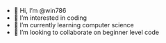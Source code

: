 - 👋 Hi, I’m @win786
- 👀 I’m interested in coding
- 🌱 I’m currently learning computer science
- 💞️ I’m looking to collaborate on beginner level code

<!---
win786/win786 is a ✨ special ✨ repository because its `README.md` (this file) appears on your GitHub profile.
You can click the Preview link to take a look at your changes.
--->
